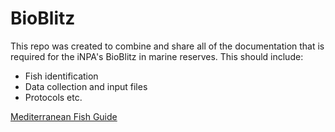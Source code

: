 # BioBlitz

This repo was created to combine and share all of the documentation that is required for the iNPA's BioBlitz in marine reserves. This should include:

* Fish identification
* Data collection and input files
* Protocols
etc.

[Mediterranean Fish Guide](https://sites.google.com/view/medfish)
